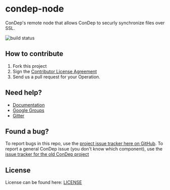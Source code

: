 condep-node
=============================

ConDep's remote node that allows ConDep to securly synchronize files over SSL.

![build status](https://ci.appveyor.com/api/projects/status/cp5jcftud23yeb3w?svg=true)

How to contribute
-----------------
1. Fork this project
2. Sign the [Contributor License Agreement](http://www.condep.io/contribute/)
3. Send us a pull request for your Operation.

Need help?
----------
* [Documentation](http://www.condep.io/docs)
* [Google Groups](https://groups.google.com/forum/#!forum/con-dep)
* [Gitter](https://gitter.im/condep?utm_source=share-link&utm_medium=link&utm_campaign=share-link)

Found a bug?
------------
To report bugs in this repo, use the [project issue tracker here on GitHub](https://github.com/condep/condep-node/issues). To report a general ConDep issue (you don't know which component), use the [issue tracker for the old ConDep project](https://github.com/condep/ConDep/issues)

License
-------
License can be found here: [LICENSE](LICENSE)
